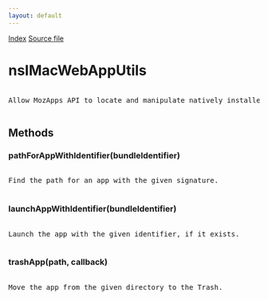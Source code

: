 ```yaml
---
layout: default
---
```

<div id='links'><a href="../index.html">Index</a>
<a href="http://dxr.mozilla.org/mozilla-central/source/widget/nsIMacWebAppUtils.idl">Source file</a>
</div>

# nsIMacWebAppUtils #
<pre>  
Allow MozApps API to locate and manipulate natively installed apps  
  
</pre>
## Methods ##

### pathForAppWithIdentifier(bundleIdentifier) ###
<pre>  
Find the path for an app with the given signature.  
  
</pre>
### launchAppWithIdentifier(bundleIdentifier) ###
<pre>  
Launch the app with the given identifier, if it exists.  
  
</pre>
### trashApp(path, callback) ###
<pre>  
Move the app from the given directory to the Trash.  
  
</pre>
